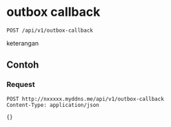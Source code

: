 # outbox callback
```http
POST /api/v1/outbox-callback
```
keterangan

## Contoh

### Request
```http
POST http://nxxxxx.myddns.me/api/v1/outbox-callback
Content-Type: application/json

{}
```
